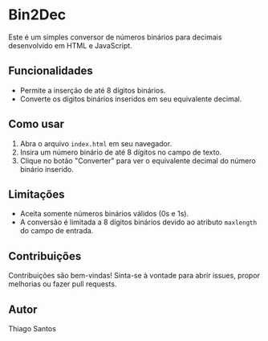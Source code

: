 # Bin2Dec

Este é um simples conversor de números binários para decimais desenvolvido em HTML e JavaScript.

## Funcionalidades

- Permite a inserção de até 8 dígitos binários.
- Converte os dígitos binários inseridos em seu equivalente decimal.

## Como usar

1. Abra o arquivo `index.html` em seu navegador.
2. Insira um número binário de até 8 dígitos no campo de texto.
3. Clique no botão "Converter" para ver o equivalente decimal do número binário inserido.

## Limitações

- Aceita somente números binários válidos (0s e 1s).
- A conversão é limitada a 8 dígitos binários devido ao atributo `maxlength` do campo de entrada.

## Contribuições

Contribuições são bem-vindas! Sinta-se à vontade para abrir issues, propor melhorias ou fazer pull requests.

## Autor

Thiago Santos
